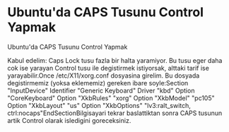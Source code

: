 # Ubuntu'da CAPS Tusunu Control Yapmak


Ubuntu'da CAPS Tusunu Control Yapmak



Kabul edelim: Caps Lock tusu fazla bir halta yaramiyor. Bu tusu eger daha cok ise yarayan Control tusu ile degistirmek istiyorsak, alttaki tarif ise yarayabilir.Once /etc/X11/xorg.conf dosyasina girelim. Bu dosyada degistirmemiz (yoksa eklememiz) gereken ibare soyle:Section "InputDevice"       Identifier      "Generic Keyboard"       Driver          "kbd"       Option          "CoreKeyboard"       Option          "XkbRules"      "xorg"       Option          "XkbModel"      "pc105"       Option          "XkbLayout"     "us"       Option          "XkbOptions"    "lv3:ralt_switch, ctrl:nocaps"EndSectionBilgisayari tekrar baslattiktan sonra CAPS tusunun artik Control olarak isledigini goreceksiniz.





